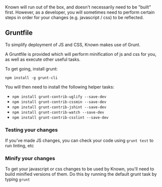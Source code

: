 
Known will run out of the box, and doesn't necessarily need to be "built" first. However, as a developer, you will sometimes need to perform certain steps in order for your changes (e.g. javascript / css) to be reflected.

## Gruntfile

To simplify deployment of JS and CSS, Known makes use of Grunt. 

A Gruntfile is provided which will perform minification of js and css for you, as well as execute other useful tasks.

To get going, install grunt:

```npm install -g grunt-cli```

You will then need to install the following helper tasks:

* ```npm install grunt-contrib-uglify --save-dev```
* ```npm install grunt-contrib-cssmin --save-dev```
* ```npm install grunt-contrib-jshint --save-dev```
* ```npm install grunt-contrib-watch --save-dev```
* ```npm install grunt-contrib-csslint --save-dev```

### Testing your changes

If you've made JS changes, you can check your code using ```grunt test``` to run linting, etc

### Minify your changes

To get your javascript or css changes to be used by Known, you'll need to build minified versions of them. Do this by running the default grunt task by typing ```grunt```